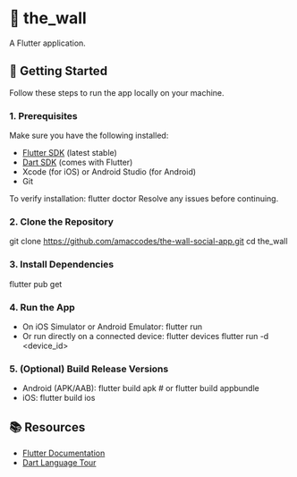 # 🧱 the_wall
A Flutter application.

## 🚀 Getting Started
Follow these steps to run the app locally on your machine.

### 1. Prerequisites
Make sure you have the following installed:
- [Flutter SDK](https://docs.flutter.dev/get-started/install) (latest stable)
- [Dart SDK](https://dart.dev/get-dart) (comes with Flutter)
- Xcode (for iOS) or Android Studio (for Android)
- Git

To verify installation:
flutter doctor
Resolve any issues before continuing.

### 2. Clone the Repository
git clone https://github.com/amaccodes/the-wall-social-app.git
cd the_wall

### 3. Install Dependencies
flutter pub get

### 4. Run the App
- On iOS Simulator or Android Emulator:
  flutter run
- Or run directly on a connected device:
  flutter devices
  flutter run -d <device_id>

### 5. (Optional) Build Release Versions
- Android (APK/AAB):
  flutter build apk   # or flutter build appbundle
- iOS:
  flutter build ios

## 📚 Resources
- [Flutter Documentation](https://docs.flutter.dev/)  
- [Dart Language Tour](https://dart.dev/guides/language/language-tour)
